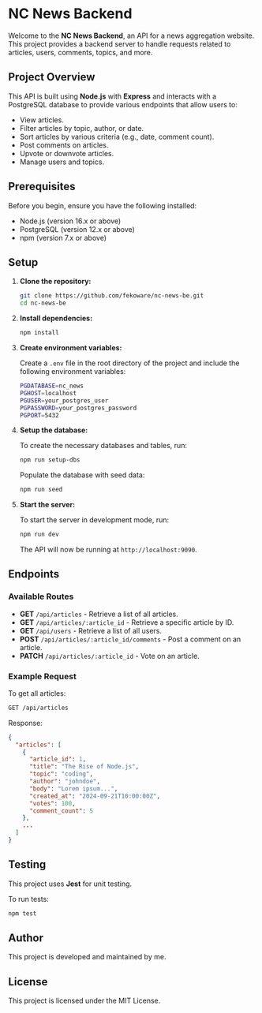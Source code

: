 # NC News Backend

Welcome to the **NC News Backend**, an API for a news aggregation website. This project provides a backend server to handle requests related to articles, users, comments, topics, and more.

## Project Overview

This API is built using **Node.js** with **Express** and interacts with a PostgreSQL database to provide various endpoints that allow users to:

- View articles.
- Filter articles by topic, author, or date.
- Sort articles by various criteria (e.g., date, comment count).
- Post comments on articles.
- Upvote or downvote articles.
- Manage users and topics.

## Prerequisites

Before you begin, ensure you have the following installed:

- Node.js (version 16.x or above)
- PostgreSQL (version 12.x or above)
- npm (version 7.x or above)

## Setup

1. **Clone the repository:**

   ```bash
   git clone https://github.com/fekoware/nc-news-be.git
   cd nc-news-be
   ```

2. **Install dependencies:**

   ```bash
   npm install
   ```

3. **Create environment variables:**

   Create a `.env` file in the root directory of the project and include the following environment variables:

   ```bash
   PGDATABASE=nc_news
   PGHOST=localhost
   PGUSER=your_postgres_user
   PGPASSWORD=your_postgres_password
   PGPORT=5432
   ```

4. **Setup the database:**

   To create the necessary databases and tables, run:

   ```bash
   npm run setup-dbs
   ```

   Populate the database with seed data:

   ```bash
   npm run seed
   ```

5. **Start the server:**

   To start the server in development mode, run:

   ```bash
   npm run dev
   ```

   The API will now be running at `http://localhost:9090`.

## Endpoints

### Available Routes

- **GET** `/api/articles` - Retrieve a list of all articles.
- **GET** `/api/articles/:article_id` - Retrieve a specific article by ID.
- **GET** `/api/users` - Retrieve a list of all users.
- **POST** `/api/articles/:article_id/comments` - Post a comment on an article.
- **PATCH** `/api/articles/:article_id` - Vote on an article.

### Example Request

To get all articles:

```bash
GET /api/articles
```

Response:

```json
{
  "articles": [
    {
      "article_id": 1,
      "title": "The Rise of Node.js",
      "topic": "coding",
      "author": "johndoe",
      "body": "Lorem ipsum...",
      "created_at": "2024-09-21T10:00:00Z",
      "votes": 100,
      "comment_count": 5
    },
    ...
  ]
}
```

## Testing

This project uses **Jest** for unit testing.

To run tests:

```bash
npm test
```

## Author

This project is developed and maintained by me.

## License

This project is licensed under the MIT License.
